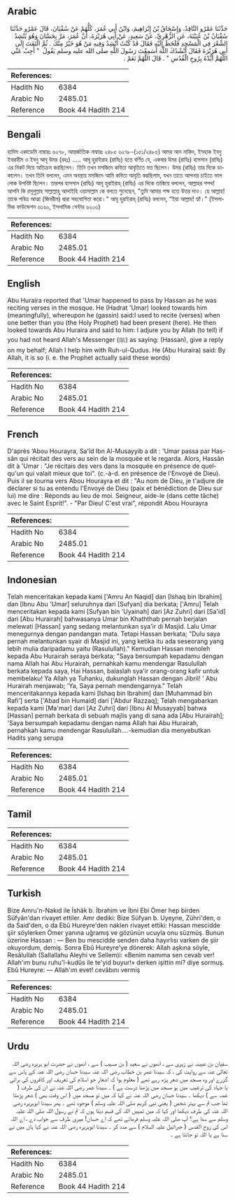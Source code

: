 ## Arabic


<div dir="rtl" lang="ar" style={{fontSize:'larger',backgroundColor:'#f8f9fa',padding:20}}>
حَدَّثَنَا عَمْرٌو النَّاقِدُ، وَإِسْحَاقُ بْنُ إِبْرَاهِيمَ، وَابْنُ أَبِي عُمَرَ، كُلُّهُمْ عَنْ سُفْيَانَ، قَالَ عَمْرٌو حَدَّثَنَا سُفْيَانُ بْنُ عُيَيْنَةَ، عَنِ الزُّهْرِيِّ، عَنْ سَعِيدٍ، عَنْ أَبِي هُرَيْرَةَ، أَنَّ عُمَرَ، مَرَّ بِحَسَّانَ وَهُوَ يُنْشِدُ الشِّعْرَ فِي الْمَسْجِدِ فَلَحَظَ إِلَيْهِ فَقَالَ قَدْ كُنْتُ أُنْشِدُ وَفِيهِ مَنْ هُوَ خَيْرٌ مِنْكَ ‏.‏ ثُمَّ الْتَفَتَ إِلَى أَبِي هُرَيْرَةَ فَقَالَ أَنْشُدُكَ اللَّهَ أَسَمِعْتَ رَسُولَ اللَّهِ صلى الله عليه وسلم يَقُولُ ‏ "‏ أَجِبْ عَنِّي اللَّهُمَّ أَيِّدْهُ بِرُوحِ الْقُدُسِ ‏"‏ ‏.‏ قَالَ اللَّهُمَّ نَعَمْ ‏.‏
</div>
<div style={{backgroundColor:'#f8f9fa',padding:20, marginBottom: 10}}><table> <thead> <tr> <th>References:</th> <th></th> </tr> </thead> <tbody><tr><td>Hadith No</td><td>6384</td></tr><tr><td>Arabic No</td><td>2485.01</td></tr><tr><td>Reference</td><td>Book 44 Hadith 214</td></tr></tbody></table></div>

## Bengali


<div dir="ltr" lang="bn" style={{fontSize:'larger',backgroundColor:'#f8f9fa',padding:20}}>
হাদিস একাডেমি নাম্বারঃ ৬২৭৮, আন্তর্জাতিক নাম্বারঃ ২৪৮৫ ৬২৭৮-(১৫১/২৪৮৫) আমর আন নাকিদ, ইসহাক ইবনু ইবরাহীম ও ইবনু আবূ উমর (রহঃ) ..... আবূ হুরাইরাহ (রাযিঃ) হতে বর্ণিত যে, একবার উমর (রাযিঃ) হাসসান (রাযিঃ) এর নিকট দিয়ে অতিক্রম করছিলেন। তিনি তখন মসজিদে কবিতা আবৃতিতে মত্ত ছিলেন। উমর (রাযিঃ) তার দিকে ডাকালেন। তখন তিনি বললেন, এমন অবস্থায় মসজিদে আমি কবিতা আবৃতি করছিলাম, যখন তাতে আপনার চাইতে ভাল লোক উপবিষ্ট ছিলেন। তারপর হাসসান (রাযিঃ) আবূ হুরাইরাহ্ (রাযিঃ) এর দিকে তাকিয়ে বললেন, আল্লাহর শপথ! আপনি কি রসূলুল্লাহ সাল্লাল্লাহু আলাইহি ওয়াসাল্লাম কে বলতে শুনেছেন, "তুমি আমার পক্ষ হতে উত্তর দাও। হে আল্লাহ! তাকে পবিত্র আত্মা (জিবরীল) দ্বারা সহযোগিতা করো।" আবূ হুরাইরাহ্ (রাযিঃ) বললেন, “ইয়া আল্লাহ! হ্যাঁ।” (ইসলামিক ফাউন্ডেশন ৬১৬০, ইসলামিক সেন্টার ৬২০৩)
</div>
<div style={{backgroundColor:'#f8f9fa',padding:20, marginBottom: 10}}><table> <thead> <tr> <th>References:</th> <th></th> </tr> </thead> <tbody><tr><td>Hadith No</td><td>6384</td></tr><tr><td>Arabic No</td><td>2485.01</td></tr><tr><td>Reference</td><td>Book 44 Hadith 214</td></tr></tbody></table></div>

## English


<div dir="ltr" lang="en" style={{fontSize:'larger',backgroundColor:'#f8f9fa',padding:20}}>
Abu Huraira reported that 'Umar happened to pass by Hassan as he was reciting verses in the mosque. He (Hadrat 'Umar) looked towards him (meaningfully), whereupon he (gassin) said:I used to recite (verses) when one better than you (the Holy Prophet) had been present (here). He then looked towards Abu Huraira and said to him: I adjure you by Allah (to tell) if you had not heard Allah's Messenger (ﷺ) as saying: (Hassan), give a reply on my behalf; Allah I help him with Ruh-ul-Qudus. He (Abu Huraira) said: By Allah, it is so (i. e. the Prophet actually said these words)
</div>
<div style={{backgroundColor:'#f8f9fa',padding:20, marginBottom: 10}}><table> <thead> <tr> <th>References:</th> <th></th> </tr> </thead> <tbody><tr><td>Hadith No</td><td>6384</td></tr><tr><td>Arabic No</td><td>2485.01</td></tr><tr><td>Reference</td><td>Book 44 Hadith 214</td></tr></tbody></table></div>

## French


<div dir="ltr" lang="fr" style={{fontSize:'larger',backgroundColor:'#f8f9fa',padding:20}}>
D'après ‘Abou Hourayra, Sa'îd Ibn Al-Musayyib a dit : 'Umar passa par Hassân qui récitait des vers au sein de la mosquée et le regarda. Alors, Hassân dit à 'Umar : "Je récitais des vers dans la mosquée en présence de quelqu'un qui valait mieux que toi". (c.-à-d. en présence de l'Envoyé de Dieu). Puis il se tourna vers Abou Hourayra et dit : "Au nom de Dieu, je t'adjure de déclarer si tu as entendu l'Envoyé de Dieu (paix et bénédiction de Dieu sur lui) me dire : Réponds au lieu de moi. Seigneur, aide-le (dans cette tâche) avec le Saint Esprit!". - "Par Dieu! C'est vrai", répondit Abou Hourayra
</div>
<div style={{backgroundColor:'#f8f9fa',padding:20, marginBottom: 10}}><table> <thead> <tr> <th>References:</th> <th></th> </tr> </thead> <tbody><tr><td>Hadith No</td><td>6384</td></tr><tr><td>Arabic No</td><td>2485.01</td></tr><tr><td>Reference</td><td>Book 44 Hadith 214</td></tr></tbody></table></div>

## Indonesian


<div dir="ltr" lang="id" style={{fontSize:'larger',backgroundColor:'#f8f9fa',padding:20}}>
Telah menceritakan kepada kami ['Amru An Naqid] dan [Ishaq bin Ibrahim] dan [Ibnu Abu 'Umar] seluruhnya dari [Sufyan] dia berkata; ['Amru] Telah menceritakan kepada kami [Sufyan bin 'Uyainah] dari [Az Zuhri] dari [Sa'id] dari [Abu Hurairah] bahwasanya Umar bin Khaththab pernah berjalan melewati [Hassan] yang sedang melantunkan sya'ir di Masjid. Lalu Umar menegurnya dengan pandangan mata. Tetapi Hassan berkata; "Dulu saya pernah melantunkan syair di Masjid ini, yang ketika itu ada seseorang yang lebih mulia daripadamu yaitu (Rasulullah)." Kemudian Hassan menoleh kepada Abu Hurairah seraya berkata; "Saya bersumpah kepadamu dengan nama Allah hai Abu Hurairah, pernahkah kamu mendengar Rasulullah berkata kepada saya, Hai Hassan, balaslah sya'ir orang-orang kafir untuk membelaku! Ya Allah ya Tuhanku, dukunglah Hassan dengan Jibril! ' Abu Hurairah menjawab; 'Ya, Saya pernah mendengarnya." Telah menceritakannya kepada kami [Ishaq bin Ibrahim] dan [Muhammad bin Rafi'] serta ['Abad bin Humaid] dari ['Abdur Razzaq]; Telah mengabarkan kepada kami [Ma'mar] dari [Az Zuhri] dari [Ibnu Al Musayyab] bahwa [Hassan] pernah berkata di sebuah majlis yang di sana ada [Abu Hurairah]; 'Saya bersumpah kepadamu dengan nama Allah hai Abu Hurairah, pernahkah kamu mendengar Rasulullah….-kemudian dia menyebutkan Hadits yang serupa
</div>
<div style={{backgroundColor:'#f8f9fa',padding:20, marginBottom: 10}}><table> <thead> <tr> <th>References:</th> <th></th> </tr> </thead> <tbody><tr><td>Hadith No</td><td>6384</td></tr><tr><td>Arabic No</td><td>2485.01</td></tr><tr><td>Reference</td><td>Book 44 Hadith 214</td></tr></tbody></table></div>

## Tamil


<div dir="ltr" lang="ta" style={{fontSize:'larger',backgroundColor:'#f8f9fa',padding:20}}>

</div>
<div style={{backgroundColor:'#f8f9fa',padding:20, marginBottom: 10}}><table> <thead> <tr> <th>References:</th> <th></th> </tr> </thead> <tbody><tr><td>Hadith No</td><td>6384</td></tr><tr><td>Arabic No</td><td>2485.01</td></tr><tr><td>Reference</td><td>Book 44 Hadith 214</td></tr></tbody></table></div>

## Turkish


<div dir="ltr" lang="tr" style={{fontSize:'larger',backgroundColor:'#f8f9fa',padding:20}}>
Bize Amru'n-Nakıd ile İshâk b. İbrahim ve İbni Ebi Ömer hep birden Süfyân'dan rivayet ettiler. Amr dediki: Bize Süfyan b. Uyeyne, Zühri'den, o da Said'den, o da Ebû Hureyre'den naklen rivayet ettiki: Hassan mescidde şiir söylerken Ömer yanına uğramış ve gözünün ucuyla onu süzmüş. Bunun üzerine Hassan : — Ben bu mescidde senden daha hayırlısı varken de şiir okuyordum, demiş. Sonra Ebû Hureyre'ye dönerek: Allah aşkına söyle, Resâlullah (Sallallahu Aleyhi ve Sellem)i: «Benim namıma sen cevab ver! Allah'ım bunu ruhu'l-kudûs ile te'yid buyur!» derken işittin mi? diye sormuş. Ebû Hureyre: — Allah'ım evet! cevâbını vermiş
</div>
<div style={{backgroundColor:'#f8f9fa',padding:20, marginBottom: 10}}><table> <thead> <tr> <th>References:</th> <th></th> </tr> </thead> <tbody><tr><td>Hadith No</td><td>6384</td></tr><tr><td>Arabic No</td><td>2485.01</td></tr><tr><td>Reference</td><td>Book 44 Hadith 214</td></tr></tbody></table></div>

## Urdu


<div dir="rtl" lang="ur" style={{fontSize:'larger',backgroundColor:'#f8f9fa',padding:20}}>
سفیان بن عیینہ نے زہری سے ، انھوں نے سعید ( بن مسیب ) سے ، انھوں نے حضرت ابو ہریرہ رضی اللہ تعالیٰ عنہ سے روایت کی ، کہ سیدنا عمر بن خطاب رضی اللہ عنہ سیدنا حسان رضی اللہ عنہ کے پاس سے گزرے اور وہ مسجد میں شعر پڑھ رہے تھے ( معلوم ہوا کہ اشعار جو اسلام کی تعریف اور کافروں کی برائی یا جہاد کی ترغیب میں ہو مسجد میں پڑھنا درست ہے ) ۔ سیدنا عمر رضی اللہ عنہ نے ان کی طرف ( غصہ سے ) دیکھا ۔ سیدنا حسان رضی اللہ عنہ نے کہا کہ میں تو مسجد میں ( اس وقت بھی ) شعر پڑھتا تھا جب تم سے بہتر شخص ( یعنی نبی کریم صلی اللہ علیہ وسلم ) موجود تھے ۔ پھر سیدنا ابوہریرہ رضی اللہ عنہ کی طرف دیکھا اور کہا کہ میں تمہیں اللہ کی قسم دیتا ہوں کہ تم نے رسول اللہ صلی اللہ علیہ وسلم سے سنا ہے؟ آپ صلی اللہ علیہ وسلم فرماتے تھے کہ اے حسان! میری طرف سے جواب دے ، اے اللہ اس کی روح القدس ( جبرائیل علیہ السلام ) سے مدد کر ۔ سیدنا ابوہریرہ رضی اللہ عنہ نے کہا ہاں میں نے سنا ہے یا اللہ تو جانتا ہے ۔
</div>
<div style={{backgroundColor:'#f8f9fa',padding:20, marginBottom: 10}}><table> <thead> <tr> <th>References:</th> <th></th> </tr> </thead> <tbody><tr><td>Hadith No</td><td>6384</td></tr><tr><td>Arabic No</td><td>2485.01</td></tr><tr><td>Reference</td><td>Book 44 Hadith 214</td></tr></tbody></table></div>